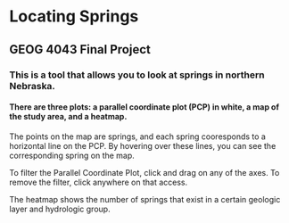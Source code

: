 # Locating Springs
## GEOG 4043 Final Project

### This is a tool that allows you to look at springs in northern Nebraska.

#### There are three plots: a parallel coordinate plot (PCP) in white, a map of the study area, and a heatmap.

The points on the map are springs, and each spring cooresponds to a horizontal line on the PCP.  By hovering over these lines, you can see the corresponding spring on the map.  

To filter the Parallel Coordinate Plot, click and drag on any of the axes.  To remove the filter, click anywhere on that access.

The heatmap shows the number of springs that exist in a certain geologic layer and hydrologic group.  
